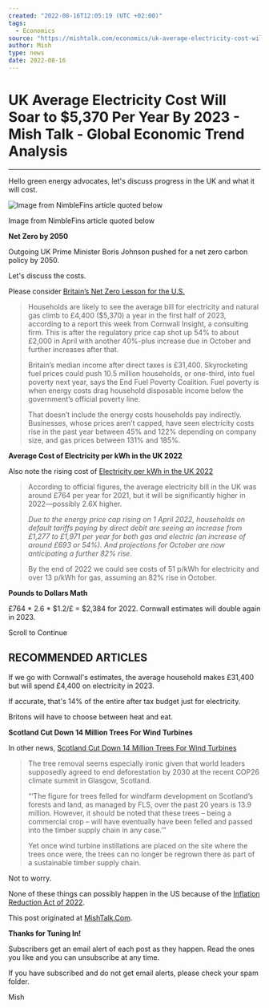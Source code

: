 ```yaml
---
created: "2022-08-16T12:05:19 (UTC +02:00)"
tags:
  - Economics
source: "https://mishtalk.com/economics/uk-average-electricity-cost-will-soar-to-5370-per-year-by-2023"
author: Mish
type: news
date: 2022-08-16
---
```


# UK Average Electricity Cost Will Soar to $5,370 Per Year By 2023 - Mish Talk - Global Economic Trend Analysis

---

Hello green energy advocates, let's discuss progress in the UK and what it will cost.

![Image from NimbleFins article quoted below](https://mishtalk.com/.image/t_share/MTkxNTkwMDE0NDE5NzQwMzIz/eat-or-heat.png)

Image from NimbleFins article quoted below

**Net Zero by 2050**

Outgoing UK Prime Minister Boris Johnson pushed for a net zero carbon policy by 2050.

Let's discuss the costs.

Please consider [Britain’s Net Zero Lesson for the U.S.](https://www.wsj.com/articles/britains-net-zero-lesson-for-the-u-s-united-kingdom-energy-costs-boris-johnson-11660248261?st=wrpu4t4k77jl1al&reflink=desktopwebshare_permalink)

 > 
 > Households are likely to see the average bill for electricity and natural gas climb to £4,400 ($5,370) a year in the first half of 2023, according to a report this week from Cornwall Insight, a consulting firm. This is after the regulatory price cap shot up 54% to about £2,000 in April with another 40%-plus increase due in October and further increases after that.
 > 
 > Britain’s median income after direct taxes is £31,400. Skyrocketing fuel prices could push 10.5 million households, or one-third, into fuel poverty next year, says the End Fuel Poverty Coalition. Fuel poverty is when energy costs drag household disposable income below the government’s official poverty line.
 > 
 > That doesn’t include the energy costs households pay indirectly. Businesses, whose prices aren’t capped, have seen electricity costs rise in the past year between 45% and 122% depending on company size, and gas prices between 131% and 185%. 

**Average Cost of Electricity per kWh in the UK 2022**

Also note the rising cost of [Electricity per kWh in the UK 2022](https://www.nimblefins.co.uk/average-cost-electricity-kwh-uk)

 > 
 > According to official figures, the average electricity bill in the UK was around £764 per year for 2021, but it will be significantly higher in 2022—possibly 2.6X higher.
 > 
 > *Due to the energy price cap rising on 1 April 2022, households on default tariffs paying by direct debit are seeing an increase from £1,277 to £1,971 per year for both gas and electric (an increase of around £693 or 54%). And projections for October are now anticipating a further 82% rise*.
 > 
 > By the end of 2022 we could see costs of 51 p/kWh for electricity and over 13 p/kWh for gas, assuming an 82% rise in October.

**Pounds to Dollars Math**

£764 \* 2.6 \* $1.2/£ = $2,384 for 2022. Cornwall estimates will double again in 2023.

Scroll to Continue

## RECOMMENDED ARTICLES

If we go with Cornwall's estimates, the average household makes £31,400 but will spend £4,400 on electricity in 2023.

If accurate, that's 14% of the entire after tax budget just for electricity. 

Britons will have to choose between heat and eat.

**Scotland Cut Down 14 Million Trees For Wind Turbines**

In other news, [Scotland Cut Down 14 Million Trees For Wind Turbines](https://energynewsbeat.co/scotland-cut-down-14-million-trees-to-make-way-for-wind-turbines/)

 > 
 > The tree removal seems especially ironic given that world leaders supposedly agreed to end deforestation by 2030 at the recent COP26 climate summit in Glasgow, Scotland.
 > 
 > “‘The figure for trees felled for windfarm development on Scotland’s forests and land, as managed by FLS, over the past 20 years is 13.9 million. However, it should be noted that these trees – being a commercial crop – will have eventually have been felled and passed into the timber supply chain in any case.’”
 > 
 > Yet once wind turbine instillations are placed on the site where the trees once were, the trees can no longer be regrown there as part of a sustainable timber supply chain.

Not to worry. 

None of these things can possibly happen in the US because of the [Inflation Reduction Act of 2022](https://mishtalk.com/economics/will-the-inflation-reduction-act-of-2022-do-anything-at-all).

This post originated at [MishTalk.Com](https://mishtalk.com/economics/uk-average-electricity-cost-will-soar-to-5370-per-year-by-2023).

**Thanks for Tuning In!**

Subscribers get an email alert of each post as they happen. Read the ones you like and you can unsubscribe at any time.

If you have subscribed and do not get email alerts, please check your spam folder.

Mish
